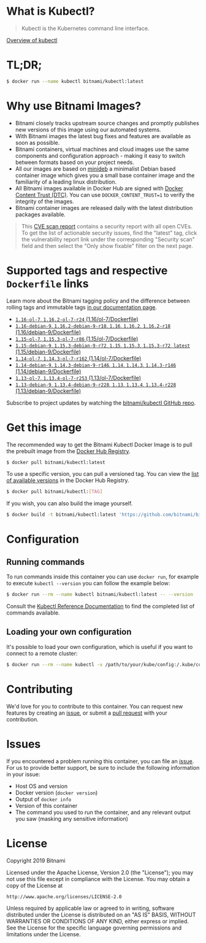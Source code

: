 
# What is Kubectl?

> Kubectl is the Kubernetes command line interface.

[Overview of kubectl](https://kubernetes.io/docs/reference/kubectl/overview/)

# TL;DR;

```bash
$ docker run --name kubectl bitnami/kubectl:latest
```

# Why use Bitnami Images?

* Bitnami closely tracks upstream source changes and promptly publishes new versions of this image using our automated systems.
* With Bitnami images the latest bug fixes and features are available as soon as possible.
* Bitnami containers, virtual machines and cloud images use the same components and configuration approach - making it easy to switch between formats based on your project needs.
* All our images are based on [minideb](https://github.com/bitnami/minideb) a minimalist Debian based container image which gives you a small base container image and the familiarity of a leading linux distribution.
* All Bitnami images available in Docker Hub are signed with [Docker Content Trust (DTC)](https://docs.docker.com/engine/security/trust/content_trust/). You can use `DOCKER_CONTENT_TRUST=1` to verify the integrity of the images.
* Bitnami container images are released daily with the latest distribution packages available.


> This [CVE scan report](https://quay.io/repository/bitnami/kubectl?tab=tags) contains a security report with all open CVEs. To get the list of actionable security issues, find the "latest" tag, click the vulnerability report link under the corresponding "Security scan" field and then select the "Only show fixable" filter on the next page.

# Supported tags and respective `Dockerfile` links

Learn more about the Bitnami tagging policy and the difference between rolling tags and immutable tags [in our documentation page](https://docs.bitnami.com/containers/how-to/understand-rolling-tags-containers/).


* [`1.16-ol-7`, `1.16.2-ol-7-r24` (1.16/ol-7/Dockerfile)](https://github.com/bitnami/bitnami-docker-kubectl/blob/1.16.2-ol-7-r24/1.16/ol-7/Dockerfile)
* [`1.16-debian-9`, `1.16.2-debian-9-r18`, `1.16`, `1.16.2`, `1.16.2-r18` (1.16/debian-9/Dockerfile)](https://github.com/bitnami/bitnami-docker-kubectl/blob/1.16.2-debian-9-r18/1.16/debian-9/Dockerfile)
* [`1.15-ol-7`, `1.15.3-ol-7-r86` (1.15/ol-7/Dockerfile)](https://github.com/bitnami/bitnami-docker-kubectl/blob/1.15.3-ol-7-r86/1.15/ol-7/Dockerfile)
* [`1.15-debian-9`, `1.15.3-debian-9-r72`, `1.15`, `1.15.3`, `1.15.3-r72`, `latest` (1.15/debian-9/Dockerfile)](https://github.com/bitnami/bitnami-docker-kubectl/blob/1.15.3-debian-9-r72/1.15/debian-9/Dockerfile)
* [`1.14-ol-7`, `1.14.3-ol-7-r162` (1.14/ol-7/Dockerfile)](https://github.com/bitnami/bitnami-docker-kubectl/blob/1.14.3-ol-7-r162/1.14/ol-7/Dockerfile)
* [`1.14-debian-9`, `1.14.3-debian-9-r146`, `1.14`, `1.14.3`, `1.14.3-r146` (1.14/debian-9/Dockerfile)](https://github.com/bitnami/bitnami-docker-kubectl/blob/1.14.3-debian-9-r146/1.14/debian-9/Dockerfile)
* [`1.13-ol-7`, `1.13.4-ol-7-r253` (1.13/ol-7/Dockerfile)](https://github.com/bitnami/bitnami-docker-kubectl/blob/1.13.4-ol-7-r253/1.13/ol-7/Dockerfile)
* [`1.13-debian-9`, `1.13.4-debian-9-r228`, `1.13`, `1.13.4`, `1.13.4-r228` (1.13/debian-9/Dockerfile)](https://github.com/bitnami/bitnami-docker-kubectl/blob/1.13.4-debian-9-r228/1.13/debian-9/Dockerfile)

Subscribe to project updates by watching the [bitnami/kubectl GitHub repo](https://github.com/bitnami/bitnami-docker-kubectl).

# Get this image

The recommended way to get the Bitnami Kubectl Docker Image is to pull the prebuilt image from the [Docker Hub Registry](https://hub.docker.com/r/bitnami/kubectl).

```bash
$ docker pull bitnami/kubectl:latest
```

To use a specific version, you can pull a versioned tag. You can view the [list of available versions](https://hub.docker.com/r/bitnami/kubectl/tags/) in the Docker Hub Registry.

```bash
$ docker pull bitnami/kubectl:[TAG]
```

If you wish, you can also build the image yourself.

```bash
$ docker build -t bitnami/kubectl:latest 'https://github.com/bitnami/bitnami-docker-kubectl.git#master:1.15/debian-9'
```

# Configuration

## Running commands

To run commands inside this container you can use `docker run`, for example to execute `kubectl --version` you can follow the example below:

```bash
$ docker run --rm --name kubectl bitnami/kubectl:latest -- --version
```

Consult the [Kubectl Reference Documentation](https://kubernetes.io/docs/reference/generated/kubectl/kubectl-commands) to find the completed list of commands available.

## Loading your own configuration

It's possible to load your own configuration, which is useful if you want to connect to a remote cluster:

```bash
$ docker run --rm --name kubectl -v /path/to/your/kube/config:/.kube/config bitnami/kubectl:latest
```

# Contributing

We'd love for you to contribute to this container. You can request new features by creating an [issue](https://github.com/bitnami/bitnami-docker-kubectl/issues), or submit a [pull request](https://github.com/bitnami/bitnami-docker-kubectl/pulls) with your contribution.

# Issues

If you encountered a problem running this container, you can file an [issue](https://github.com/bitnami/bitnami-docker-kubectl/issues). For us to provide better support, be sure to include the following information in your issue:

- Host OS and version
- Docker version (`docker version`)
- Output of `docker info`
- Version of this container
- The command you used to run the container, and any relevant output you saw (masking any sensitive information)

# License

Copyright 2019 Bitnami

Licensed under the Apache License, Version 2.0 (the "License");
you may not use this file except in compliance with the License.
You may obtain a copy of the License at

    http://www.apache.org/licenses/LICENSE-2.0

Unless required by applicable law or agreed to in writing, software
distributed under the License is distributed on an "AS IS" BASIS,
WITHOUT WARRANTIES OR CONDITIONS OF ANY KIND, either express or implied.
See the License for the specific language governing permissions and
limitations under the License.
